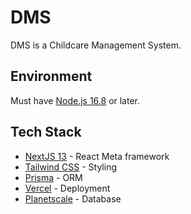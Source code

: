 # DMS

DMS is a Childcare Management System.

## Environment

Must have [Node.js 16.8](https://nodejs.org/) or later.

## Tech Stack

- [NextJS 13](https://beta.nextjs.org/docs) - React Meta framework
- [Tailwind CSS](https://tailwindcss.com/) - Styling
- [Prisma](https://www.prisma.io/) - ORM
- [Vercel](https://vercel.com/) - Deployment
- [Planetscale](https://planetscale.com/) - Database
